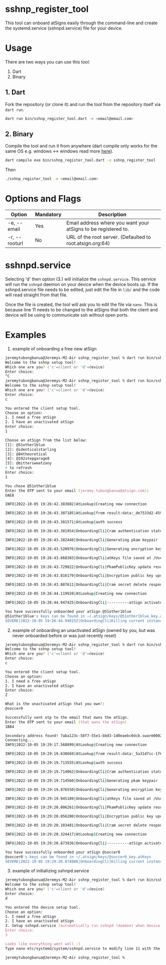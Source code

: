 # sshnp_register_tool

This tool can onboard atSigns easily through the command-line and create the systemd.service (sshnpd.service) file for your device.

# Usage

There are two ways you can use this tool:

1. Dart
2. Binary

## 1. Dart

Fork the repository (or clone it) and run the tool from the repository itself via `dart run`.

```sh
dart run bin/sshnp_register_tool.dart -e <email@email.com>
```

## 2. Binary

Compile the tool and run it from anywhere (dart compile only works for the same OS e.g. windows <-> windows read more [here](https://dart.dev/tools/dart-compile)).

```sh
dart compile exe bin/sshnp_register_tool.dart -o sshnp_register_tool
```

Then

```sh
./sshnp_register_tool -e <email@email.com>
```

# Options and Flags

| Option        | Mandatory   | Description                                                    |
|---------------|-------------|----------------------------------------------------------------|
| -e, --email   | Yes         | Email address where you want your atSigns to be registered to. |
| -r, --rooturl | No          | URL of the root server. (Defaulted to root.atsign.org:64)      |

# sshnpd.service

Selecting 'd' then option (3.) will initialize the `sshnpd.service`. This service will run the `sshnpd` daemon on your device when the device boots up. If the sshnpd.service file needs to be edited, just edit the file in `lib/` and the code will read straight from that file.

Once the file is created, the tool will ask you to edit the file via `nano`. This is because line 11 needs to be changed to the atSigns that both the client and device will be using to communicate ssh without open ports.

# Examples

1. example of onboarding a free new atSign

```zsh
jeremytubongbanua@Jeremys-M2-Air sshnp_register_tool % dart run bin/sshnp_register_tool.dart -e jeremy.tubongbanua@atsign.com
Welcome to the sshnp setup tool!
Which one are you? ('c'=client or 'd'=device)
Enter choice:
^C
jeremytubongbanua@Jeremys-M2-Air sshnp_register_tool % dart run bin/sshnp_register_tool.dart -e jeremy.tubongbanua@atsign.com
Welcome to the sshnp setup tool!
Which one are you? ('c'=client or 'd'=device)
Enter choice:
c

You entered the client setup tool.
Choose an option:
1. I need a free atSign
2. I have an unactivated atSign
Enter choice:
1

Choose an atSign from the list below:
[1]: @51other1blue
[2]: @identicalstarling
[3]: @84theoretical
[4]: @192stepgarage8
[5]: @bittersweetzany
r to refresh
Enter choice:
1

You chose @51other1blue
Enter the OTP sent to your email (jeremy.tubongbanua@atsign.com):
UAE8

INFO|2022-10-05 19:26:42.383602|AtLookup|Creating new connection 

INFO|2022-10-05 19:26:43.307185|AtLookup|from result:data:_de7533d2-459d-4041-8a2d-64b88e49c3d9@51other1blue:327af596-86b0-46c1-8290-3a44378b69e8 

INFO|2022-10-05 19:26:43.381571|AtLookup|auth success 

INFO|2022-10-05 19:26:43.381954|OnboardingCli|Cram authentication status: true 

INFO|2022-10-05 19:26:43.382448|OnboardingCli|Generating pkam keypair 

INFO|2022-10-05 19:26:43.520976|OnboardingCli|Generating encryption keypair 

INFO|2022-10-05 19:26:43.668303|OnboardingCli|atKeys file saved at /Users/jeremytubongbanua/.atsign/keys/@51other1blue_key.atKeys 

INFO|2022-10-05 19:26:43.729822|OnboardingCli|PkamPublicKey update result: data:-1 

INFO|2022-10-05 19:26:43.816179|OnboardingCli|Encryption public key update result data:2 

INFO|2022-10-05 19:26:43.887611|OnboardingCli|Cram secret delete response : data:-1 

INFO|2022-10-05 19:26:44.119920|AtLookup|Creating new connection 

INFO|2022-10-05 19:26:44.947425|OnboardingCli|----------atSign activated--------- 

You have successfully onboarded your atSign @51other1blue
@51other1blue's keys can be found in ~/.atsign/keys/@51other1blue_key.atKeys
SEVERE|2022-10-05 19:26:44.948152|OnboardingCli|Killing current instance of at_onboarding_cli
```

2. example of onboarding an unactivated atSign (owned by you, but was never onboarded before or was just recently reset)

```zsh
jeremytubongbanua@Jeremys-M2-Air sshnp_register_tool % dart run bin/sshnp_register_tool.dart -e jeremy.tubongbanua@atsign.com
Welcome to the sshnp setup tool!
Which one are you? ('c'=client or 'd'=device)
Enter choice:
c

You entered the client setup tool.
Choose an option:
1. I need a free atSign
2. I have an unactivated atSign
Enter choice:
2

What is the unactivated atSign that you own?: 
@soccer0

Successfully sent otp to the email that owns the atSign.
Enter the OTP sent to your email (that owns the atSign)
1B84

Secondary address found! 7aba123c-58f7-55e1-bbd3-1d0eaebc0dcb.swarm0002.atsign.zone:5030 | Iterations: 24/10000000
Connecting...
INFO|2022-10-05 19:29:17.568899|AtLookup|Creating new connection 

INFO|2022-10-05 19:29:19.638669|AtLookup|from result:data:_5a31d7cc-1f68-49df-9f5f-4a5cf54518dd@soccer0:a18cf686-af05-4e81-975b-5012b3aff198 

INFO|2022-10-05 19:29:19.713555|AtLookup|auth success 

INFO|2022-10-05 19:29:19.714062|OnboardingCli|Cram authentication status: true 

INFO|2022-10-05 19:29:19.714560|OnboardingCli|Generating pkam keypair 

INFO|2022-10-05 19:29:19.876550|OnboardingCli|Generating encryption keypair 

INFO|2022-10-05 19:29:19.945189|OnboardingCli|atKeys file saved at /Users/jeremytubongbanua/.atsign/keys/@soccer0_key.atKeys 

INFO|2022-10-05 19:29:20.006261|OnboardingCli|PkamPublicKey update result: data:-1 

INFO|2022-10-05 19:29:20.056280|OnboardingCli|Encryption public key update result data:2 

INFO|2022-10-05 19:29:20.103481|OnboardingCli|Cram secret delete response : data:-1 

INFO|2022-10-05 19:29:20.324417|AtLookup|Creating new connection 

INFO|2022-10-05 19:29:20.873936|OnboardingCli|----------atSign activated--------- 

You have successfully onboarded your atSign @soccer0
@soccer0's keys can be found in ~/.atsign/keys/@soccer0_key.atKeys
SEVERE|2022-10-05 19:29:20.874806|OnboardingCli|Killing current instance of at_onboarding_cli 
```

3. example of initializing sshnpd.service

```zsh
jeremytubongbanua@Jeremys-M2-Air sshnp_register_tool % dart run bin/sshnp_register_tool.dart -e jeremy.tubongbanua@atsign.com
Welcome to the sshnp setup tool!
Which one are you? ('c'=client or 'd'=device)
Enter choice:
d

You entered the device setup tool.
Choose an option:
1. I need a free atSign
2. I have an unactivated atSign
3. Setup sshnpd.service (automatically run sshnpd (daemon) when device boots
Enter choice:
3

Looks like everything went well :)
Type nano etc/systemd/system/sshnpd.service to modify line 11 with the correct atSigns.

jeremytubongbanua@Jeremys-M2-Air sshnp_register_tool % 
```

